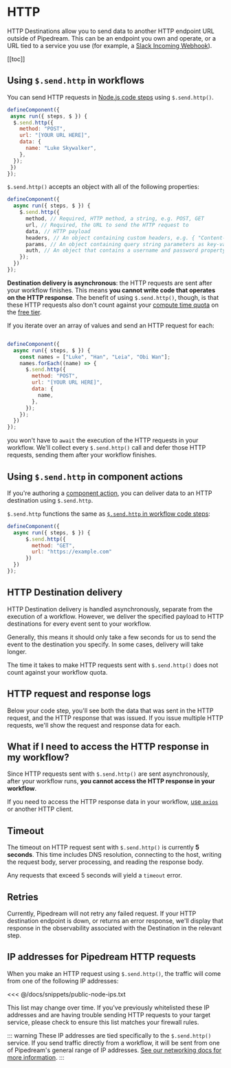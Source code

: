# HTTP

HTTP Destinations allow you to send data to another HTTP endpoint URL outside of Pipedream. This can be an endpoint you own and operate, or a URL tied to a service you use (for example, a [Slack Incoming Webhook](https://api.slack.com/incoming-webhooks)).

[[toc]]

## Using `$.send.http` in workflows

You can send HTTP requests in [Node.js code steps](/code/nodejs/) using `$.send.http()`.

```javascript
defineComponent({
 async run({ steps, $ }) {
  $.send.http({
    method: "POST",
    url: "[YOUR URL HERE]",
    data: {
      name: "Luke Skywalker",
    },
  });  
 })
});
```

`$.send.http()` accepts an object with all of the following properties:

```javascript
defineComponent({
  async run({ steps, $ }) {
    $.send.http({
      method, // Required, HTTP method, a string, e.g. POST, GET
      url, // Required, the URL to send the HTTP request to
      data, // HTTP payload
      headers, // An object containing custom headers, e.g. { "Content-Type": "application/json" }
      params, // An object containing query string parameters as key-value pairs
      auth, // An object that contains a username and password property, for HTTP basic auth
    });  
  })
});

```

**Destination delivery is asynchronous**: the HTTP requests are sent after your workflow finishes. This means **you cannot write code that operates on the HTTP response**. The benefit of using `$.send.http()`, though, is that these HTTP requests also don't count against your [compute time quota](/limits/#compute-time-per-day) on the [free tier](/pricing/#developer-tier).

If you iterate over an array of values and send an HTTP request for each:

```javascript

defineComponent({
  async run({ steps, $ }) {
    const names = ["Luke", "Han", "Leia", "Obi Wan"];
    names.forEach((name) => {
      $.send.http({
        method: "POST",
        url: "[YOUR URL HERE]",
        data: {
          name,
        },
      });
    });
  })
});
```

you won't have to `await` the execution of the HTTP requests in your workflow. We'll collect every `$.send.http()` call and defer those HTTP requests, sending them after your workflow finishes.

## Using `$.send.http` in component actions

If you're authoring a [component action](/components/actions/), you can deliver data to an HTTP destination using `$.send.http`.

`$.send.http` functions the same as [`$.send.http` in workflow code steps](#using-send-http-in-workflows):

```javascript
defineComponent({
  async run({ steps, $ }) {
      $.send.http({
        method: "GET",
        url: "https://example.com"
      })
  })
});
```

## HTTP Destination delivery

HTTP Destination delivery is handled asynchronously, separate from the execution of a workflow. However, we deliver the specified payload to HTTP destinations for every event sent to your workflow.

Generally, this means it should only take a few seconds for us to send the event to the destination you specify. In some cases, delivery will take longer.

The time it takes to make HTTP requests sent with `$.send.http()` does not count against your workflow quota.

## HTTP request and response logs

Below your code step, you'll see both the data that was sent in the HTTP request, and the HTTP response that was issued. If you issue multiple HTTP requests, we'll show the request and response data for each.

## What if I need to access the HTTP response in my workflow?

Since HTTP requests sent with `$.send.http()` are sent asynchronously, after your workflow runs, **you cannot access the HTTP response in your workflow**.

If you need to access the HTTP response data in your workflow, [use `axios`](/workflows/steps/code/nodejs/http-requests/) or another HTTP client.

## Timeout

The timeout on HTTP request sent with `$.send.http()` is currently **5 seconds**. This time includes DNS resolution, connecting to the host, writing the request body, server processing, and reading the response body.

Any requests that exceed 5 seconds will yield a `timeout` error. 

## Retries

Currently, Pipedream will not retry any failed request. If your HTTP destination endpoint is down, or returns an error response, we'll display that response in the observability associated with the Destination in the relevant step.

## IP addresses for Pipedream HTTP requests

When you make an HTTP request using `$.send.http()`, the traffic will come from one of the following IP addresses:

<<< @/docs/snippets/public-node-ips.txt

This list may change over time. If you've previously whitelisted these IP addresses and are having trouble sending HTTP requests to your target service, please check to ensure this list matches your firewall rules.

::: warning
These IP addresses are tied specifically to the `$.send.http()` service. If you send traffic directly from a workflow, it will be sent from one of Pipedream's general range of IP addresses. [See our networking docs for more information](/workflows/networking/).
:::

<Footer />
